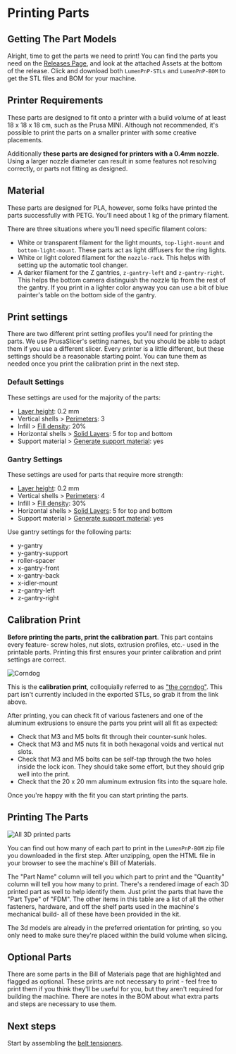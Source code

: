 # Printing Parts

## Getting The Part Models

Alright, time to get the parts we need to print! You can find the parts you need on the [Releases Page](https://github.com/opulo-inc/lumenpnp/releases), and look at the attached Assets at the bottom of the release. Click and download both `LumenPnP-STLs` and `LumenPnP-BOM` to get the STL files and BOM for your machine.

## Printer Requirements

These parts are designed to fit onto a printer with a build volume of at least 18 x 18 x 18 cm, such as the Prusa MINI. Although not recommended, it's possible to print the parts on a smaller printer with some creative placements.

Additionally **these parts are designed for printers with a 0.4mm nozzle.** Using a larger nozzle diameter can result in some features not resolving correctly, or parts not fitting as designed.

## Material

These parts are designed for PLA, however, some folks have printed the parts successfully with PETG. You'll need about 1 kg of the primary filament.

There are three situations where you'll need specific filament colors:

- White or transparent filament for the light mounts, `top-light-mount` and `bottom-light-mount`. These parts act as light diffusers for the ring lights.
- White or light colored filament for the `nozzle-rack`. This helps with setting up the automatic tool changer.
- A darker filament for the Z gantries, `z-gantry-left` and `z-gantry-right`. This helps the bottom camera distinguish the nozzle tip from the rest of the gantry. If you print in a lighter color anyway you can use a bit of blue painter's table on the bottom side of the gantry.

## Print settings

There are two different print setting profiles you'll need for printing the parts. We use PrusaSlicer's setting names, but you should be able to adapt them if you use a different slicer. Every printer is a little different, but these settings should be a reasonable starting point. You can tune them as needed once you print the calibration print in the next step.

### Default Settings

These settings are used for the majority of the parts:

- [Layer height](https://help.prusa3d.com/article/layers-and-perimeters_1748#layer-height): 0.2 mm
- Vertical shells > [Perimeters](https://help.prusa3d.com/article/layers-and-perimeters_1748#perimeters): 3
- Infill > [Fill density](https://help.prusa3d.com/article/infill_42#fill-density): 20%
- Horizontal shells > [Solid Layers](https://help.prusa3d.com/article/layers-and-perimeters_1748#solid-layers-top-bottom): 5 for top and bottom
- Support material > [Generate support material](https://help.prusa3d.com/article/support-material_1698#generate-support-material): yes

### Gantry Settings

These settings are used for parts that require more strength:

- [Layer height](https://help.prusa3d.com/article/layers-and-perimeters_1748#layer-height): 0.2 mm
- Vertical shells > [Perimeters](https://help.prusa3d.com/article/layers-and-perimeters_1748#perimeters): 4
- Infill > [Fill density](https://help.prusa3d.com/article/infill_42#fill-density): 30%
- Horizontal shells > [Solid Layers](https://help.prusa3d.com/article/layers-and-perimeters_1748#solid-layers-top-bottom): 5 for top and bottom
- Support material > [Generate support material](https://help.prusa3d.com/article/support-material_1698#generate-support-material): yes

Use gantry settings for the following parts:

- y-gantry
- y-gantry-support
- roller-spacer
- x-gantry-front
- x-gantry-back
- x-idler-mount
- z-gantry-left
- z-gantry-right

## Calibration Print

**Before printing the parts, print the calibration part**. This part contains every feature- screw holes, nut slots, extrusion profiles, etc.- used in the printable parts. Printing this first ensures your printer calibration and print settings are correct.

![Corndog](images/corndog.webp)

This is the **calibration print**, colloquially referred to as ["the corndog"](https://github.com/opulo-inc/lumenpnp-archive/releases/download/v2.1.3/FDM-8000_corndog.stl). This part isn't currently included in the exported STLs, so grab it from the link above.

After printing, you can check fit of various fasteners and one of the aluminum extrusions to ensure the parts you print will all fit as expected:

- Check that M3 and M5 bolts fit through their counter-sunk holes.
- Check that M3 and M5 nuts fit in both hexagonal voids and vertical nut slots.
- Check that M3 and M5 bolts can be self-tap through the two holes inside the lock icon. They should take some effort, but they should grip well into the print.
- Check that the 20 x 20 mm aluminum extrusion fits into the square hole.

Once you're happy with the fit you can start printing the parts.

## Printing The Parts

![All 3D printed parts](images/IMG_0637.webp)

You can find out how many of each part to print in the `LumenPnP-BOM` zip file you downloaded in the first step. After unzipping, open the HTML file in your browser to see the machine's Bill of Materials.

The "Part Name" column will tell you which part to print and the "Quantity" column will tell you how many to print. There's a rendered image of each 3D printed part as well to help identify them. Just print the parts that have the "Part Type" of "FDM". The other items in this table are a list of all the other fasteners, hardware, and off the shelf parts used in the machine's mechanical build- all of these have been provided in the kit.

The 3d models are already in the preferred orientation for printing, so you only need to make sure they're placed within the build volume when slicing.

## Optional Parts

There are some parts in the Bill of Materials page that are highlighted and flagged as optional. These prints are not necessary to print - feel free to print them if you think they'll be useful for you, but they aren't required for building the machine. There are notes in the BOM about what extra parts and steps are necessary to use them.

## Next steps

Start by assembling the [belt tensioners](../2-belt-tensioners/index.md).
